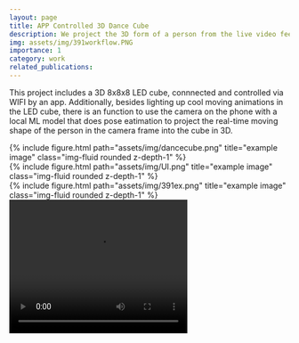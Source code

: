```yaml
---
layout: page
title: APP Controlled 3D Dance Cube
description: We project the 3D form of a person from the live video feed of an Android app into a 8x8x8 LED cube.
img: assets/img/391workflow.PNG
importance: 1
category: work
related_publications:
---
```


This project includes a 3D 8x8x8 LED cube, connnected and controlled via WIFI by an app. Additionally, besides lighting up cool moving animations in the LED cube, there is an function to use the camera on the phone with a local ML model that does pose eatimation to project the real-time moving shape of the person in the camera frame into the cube in 3D.

<div class="row">
    <div class="col-sm mt-3 mt-md-0">
        {% include figure.html path="assets/img/dancecube.png" title="example image" class="img-fluid rounded z-depth-1" %}
    </div>
</div>

<div class="col-sm mt-3 mt-md-0">
    {% include figure.html path="assets/img/UI.png" title="example image" class="img-fluid rounded z-depth-1" %}
</div>
<div class="col-sm mt-3 mt-md-0">
    {% include figure.html path="assets/img/391ex.png" title="example image" class="img-fluid rounded z-depth-1" %}
</div>

<video width="320" height="240" controls>
  <source src="{{ site.baseurl }}/assets/video/41video.mp4" type="video/mp4">
  Your browser does not support the video tag.
</video>
